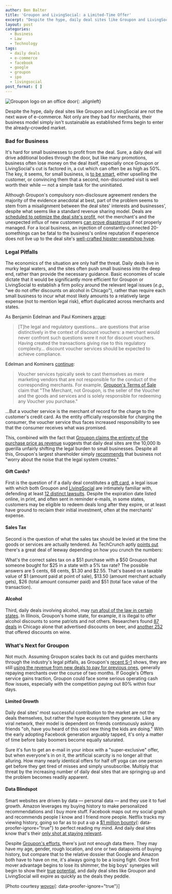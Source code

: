 ```yaml
---
author: Ben Balter
title: 'Groupon and LivingSocial: a Limited-Time Offer'
excerpt: "Despite the hype, daily deal sites like Groupon and LivingSocial are not the next wave of e-commerce. Not only are they bad for merchants, their business model simply isn't sustainable as established firms begin to enter the already-crowded market."
layout: post
categories:
  - Business
  - Law
  - Technology
tags:
  - daily deals
  - e-commerce
  - facebook
  - google
  - groupon
  - ipo
  - livingsocial
post_format: [ ]
---
```


![Groupon logo on an office door][1]{: .alignleft}

Despite the hype, daily deal sites like Groupon and LivingSocial are not the next wave of e-commerce. Not only are they bad for merchants, their business model simply isn't sustainable as established firms begin to enter the already-crowded market.

### Bad for Business

It's hard for small businesses to profit from the deal. Sure, a daily deal will drive additional bodies through the door, but like many promotions, business often lose money on the deal itself, especially once Groupon or LivingSocial's cut is factored in, a cut which can often be as high as 50%. The key, it seems, for small business, is [to be smart][2], either upselling the customer, or convincing them that a second, non-discounted visit is well worth their while — not a simple task for the uninitiated.

Although Groupon's compulsory non-disclosure agreement renders the majority of the evidence anecdotal at best, part of the problem seems to stem from a misalignment between the deal sites' interests and businesses', despite what seems like a standard revenue sharing model. Deals are [scheduled to optimize the deal site's profit][3], not the merchant's and the unexpected influx of new customers [can prove disasterous][4] if not properly managed. For a local business, an injection of constantly-connected 20-somethings can be fatal to the business's online reputation if experience does not live up to the deal site's [well-crafted hipster-sweatshop hype][5].

### Legal Pitfalls

The economics of the situation are only half the threat. Daily deals live in murky legal waters, and the sites often push small business into the deep end, rather than provide the necessary guidance. Basic economies of scale dictate that it would be significantly more efficient for Groupon or LivingSocial to establish a firm policy around the relevant legal issues (*e.g.,* "we do not offer discounts on alcohol in Chicago"), rather than require each small business to incur what most likely amounts to a relatively large expense (not to mention legal risk), effort duplicated across merchants and states.

As Benjamin Edelman and Paul Kominers [argue][6]:

> \[T\]he legal and regulatory questions… are questions that arise distinctively in the context of discount vouchers: a merchant would never confront such questions were it not for discount vouchers. Having created the transactions giving rise to this regulatory complexity… discount voucher services should be expected to achieve compliance.

Edelman and Kominers [continue][6]:

> Voucher services typically seek to cast themselves as mere marketing vendors that are not responsible for the conduct of the corresponding merchants. For example, [Groupon's Terms of Sale][7] claim that "The Merchant, not Groupon, is the seller of the Voucher and the goods and services and is solely responsible for redeeming any Voucher you purchase."

...But a voucher service is the merchant of record for the charge to the customer's credit card. As the entity officially responsible for charging the consumer, the voucher service thus faces increased responsibility to see that the consumer receives what was promised.

This, combined with the fact that [Groupon claims the entirety of the purchase price as revenue][8] suggests that daily deal sites are the 10,000 lb guerilla unfairly shifting the legal burden to small businesses. Despite all this, Groupon's largest shareholder simply [recommends][9] that business not "worry about the noise that the legal system creates."

#### Gift Cards?

First is the question of if a daily deal constitutes a [gift card][10], a legal issue with which both Groupon and [LivingSocial][12] are intimately familiar with, defending at least [12 distinct lawsuits][13]. Despite the expiration date listed online, in print, and often sent in reminder e-mails, in some states, customers may be eligible to redeem deals long after they expire, or at least have ground to reclaim their initial investment, often at the merchants' expense.

#### Sales Tax

Second is the question of what the sales tax should be levied at the time the goods or services are actually tendered. As TechCrunch aptly [points out][14] there's a great deal of leeway depending on how you crunch the numbers:

What's the correct sales tax on a $51 purchase with a $50 Groupon that someone bought for $25 in a state with a 5% tax rate? The possible answers are 5 cents, 68 cents, $1.30 and $2.55. That's based on a taxable value of $1 (amount paid at point of sale), $13.50 (amount merchant actually gets), $26 (total amount consumer paid) and $51 (total face value of the transaction).

#### Alcohol

Third, daily deals involving alcohol, may [run afoul of the law in certain states][15]. In Illinois, Groupon's home state, for example, it is illegal to offer alcohol discounts to some patriots and not others. Researchers found [87 deals][16] in Chicago alone that advertised discounts on beer, and [another 252][17] that offered discounts on wine.

### What's Next for Groupon

Not much. Assuming Groupon scales back its cut and guides merchants through the industry's  legal pitfalls, as Groupon's [recent S-1][18] shows, they are still [using the revenue from new deals to pay for previous ones][19], generally repaying merchants over the course of two months. If Google's Offers service gains traction, Groupon could face some serious operating cash flow issues, especially with the competition paying out 80% within four days.

#### Limited Growth

Daily deal sites' most successful contribution to the market are not the deals themselves, but rather the hype ecosystem they generate. Like any viral network, their model is dependent on friends continuously asking friends "oh, have you heard of this cool new thing the kids are doing." With the early adopting Facebook generation arguably tapped, it's only a matter of time before baby boomers become equally saturated.

Sure it's fun to get an e-mail in your inbox with a "super-exclusive" offer, but when everyone's in on it, the artificial scarcity is no longer all that alluring. How many nearly identical offers for half off yoga can one person get before they get tired of misses and simply unsubscribe. Multiply that threat by the increasing number of daily deal sites that are springing up and the problem becomes readily apparent.

#### Data Blindspot

Smart websites are driven by data — personal data — and they use it to fuel growth. Amazon leverages my buying history to make personalized recommendations and I buy more stuff. Facebook maps out my social graph and recommends people I know and I friend more people. Netflix tracks my viewing history, going so far as to put a up a [$1 million bounty][21]{: data-proofer-ignore="true"} to perfect reading my mind. And daily deal sites know that's their [only shot at staying relevant][22].

Despite [Groupon's efforts][23], there's just not enough data there. They may have my age, gender, rough location, and one or two datapoints of buying history, but compare that to the relative dossier that Google and Amazon both have to have on me, it's always going to be a losing fight. Once first mover advantage begins to lose its shimmer, the big boys' synergies will begin to show their [true][24] [potential][25], and daily deal sites like Groupon and LivingSocial will expire as quickly as the deals they peddle.

\[Photo courtesy [wovox][26]{: data-proofer-ignore="true"}\]

[1]: http://ben.balter.com/wp-content/uploads/2011/06/5554901181_664eac93a6_b-300x200.jpg "Groupon"
[2]: http://news.ycombinator.com/item?id=2654788
[3]: http://techcrunch.com/2011/06/09/groupon-single-worst-decision/
[4]: http://gawker.com/5786492/the-groupon-backlash-its-the-business-model-stupid
[5]: http://gawker.com/5785317/the-groupon-backlash-is-on
[6]: http://www.benedelman.org/voucher-consumer-protection/#liability
[7]: http://www.groupon.com/terms
[8]: http://www.businessinsider.com/teardown-of-the-groupon-merchant-agreement-2011-6
[9]: http://blogs.forbes.com/luisakroll/2011/04/04/new-billionaire-eric-lefkofsky-talks-about-groupon-and-tech-investing/
[10]: http://www.ncsl.org/default.aspx?tabid=12474
[12]: http://www.seattlepi.com/local/article/Seattle-class-action-LivingSocial-expiration-1015493.php
[13]: http://www.benedelman.org/voucher-consumer-protection/#expiration
[14]: http://techcrunch.com/2011/06/15/daily-deal-consumer-protection-laws/
[15]: http://www.tabc.state.tx.us/education/pdfs/Happy-Hour-Laws.pdf
[16]: http://www.benedelman.org/voucher-consumer-protection/beer-chicago-google-060811.png
[17]: http://www.benedelman.org/voucher-consumer-protection/wine-chicago-google-060811.png
[18]: http://www.sec.gov/Archives/edgar/data/1490281/000104746911005613/a2203913zs-1.htm
[19]: http://techcrunch.com/2011/06/13/why-groupon-is-poised-for-collapse/
[21]: http://bits.blogs.nytimes.com/2009/09/21/netflix-awards-1-million-prize-and-starts-a-new-contest/
[22]: http://techcrunch.com/2011/01/11/why-we-invested-in-groupon-the-power-of-data/
[23]: http://techcrunch.com/2010/12/07/groupon-everywhere-jiwire/
[24]: http://www.wired.com/epicenter/2011/04/facebook-deals/
[25]: http://thenextweb.com/us/2011/06/02/amazon-enters-the-daily-deals-space-with-amazonlocal/
[26]: http://www.flickr.com/photos/wovox/5554901181/

